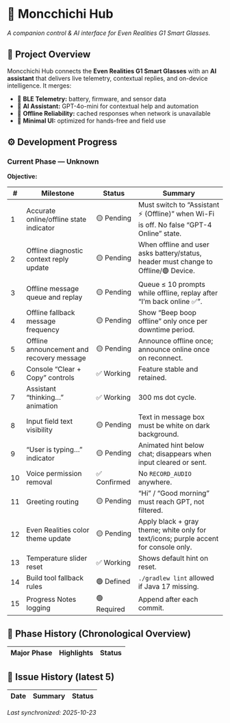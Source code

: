 # 🧠 Moncchichi Hub
*A companion control & AI interface for Even Realities G1 Smart Glasses.*

## 📍 Project Overview
Moncchichi Hub connects the **Even Realities G1 Smart Glasses** with an **AI assistant** that delivers live telemetry, contextual replies, and on-device intelligence.
It merges:
- 🔗 **BLE Telemetry:** battery, firmware, and sensor data
- 💬 **AI Assistant:** GPT-4o-mini for contextual help and automation
- 🧱 **Offline Reliability:** cached responses when network is unavailable
- 🧩 **Minimal UI:** optimized for hands-free and field use

## ⚙️ Development Progress
### Current Phase — Unknown
**Objective:** 

| # | Milestone | Status | Summary |
|---|------------|--------|---------|
| 1 | Accurate online/offline state indicator | 🟡 Pending | Must switch to “Assistant ⚡ (Offline)” when Wi-Fi is off. No false “GPT-4 Online” state. |
| 2 | Offline diagnostic context reply update | 🟡 Pending | When offline and user asks battery/status, header must change to Offline/🟣 Device. |
| 3 | Offline message queue and replay | 🟡 Pending | Queue ≤ 10 prompts while offline, replay after “I’m back online ✅”. |
| 4 | Offline fallback message frequency | 🟡 Pending | Show “Beep boop offline” only once per downtime period. |
| 5 | Offline announcement and recovery message | 🟡 Pending | Announce offline once; announce online once on reconnect. |
| 6 | Console “Clear + Copy” controls | ✅ Working | Feature stable and retained. |
| 7 | Assistant “thinking…” animation | ✅ Working | 300 ms dot cycle. |
| 8 | Input field text visibility | 🟡 Pending | Text in message box must be white on dark background. |
| 9 | “User is typing…” indicator | 🟡 Pending | Animated hint below chat; disappears when input cleared or sent. |
| 10 | Voice permission removal | ✅ Confirmed | No `RECORD_AUDIO` anywhere. |
| 11 | Greeting routing | 🟡 Pending | “Hi” / “Good morning” must reach GPT, not filtered. |
| 12 | Even Realities color theme update | 🟡 Pending | Apply black + gray theme; white only for text/icons; purple accent for console only. |
| 13 | Temperature slider reset | ✅ Working | Shows default hint on reset. |
| 14 | Build tool fallback rules | 🟢 Defined | `./gradlew lint` allowed if Java 17 missing. |
| 15 | Progress Notes logging | 🟢 Required | Append after each commit. |

## 🧩 Phase History (Chronological Overview)
| Major Phase | Highlights | Status |
|--------------|-------------|---------|

## 🧾 Issue History (latest 5)
| Date | Summary | Status |
|------|----------|---------|

_Last synchronized: 2025-10-23_